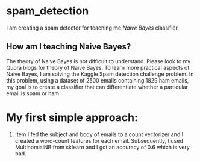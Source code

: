 # spam_detection
I am creating a spam detector for teaching me *Naive Bayes* classifier. 

## How am I teaching Naive Bayes?
The theory of Naive Bayes is not difficult to understand. Please look to my Quora blogs for theory of Naive Bayes. To learn more practical aspects of Naive Bayes, I am solving the Kaggle Spam detection challenge problem. In this problem, using a dataset of 2500 emails containing 1829 ham emails, my goal is to create a classifier that can differentiate whether a particular email is spam or ham.

# My first simple approach:

1. Item I fed the subject and body of emails to a count vectorizer and I created a word-count features for each email. Subsequently, I used MultinomialNB from sklearn and I got an accuracy of 0.6 which is very bad.

